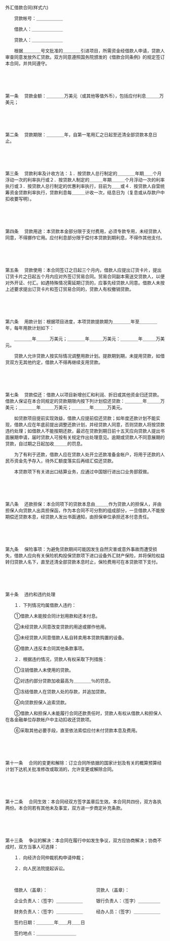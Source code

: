 



外汇借款合同(样式六)



 

　　贷款帐号：＿＿＿＿＿＿

　　借款人：＿＿＿＿＿＿＿

　　贷款人：＿＿＿＿＿＿＿　　

　　根据＿＿＿＿号文批准的＿＿＿＿引进项目，所需资金经借款人申请，贷款人审查同意发放外汇贷款。双方同意遵照国务院颁发的《借款合同条例》的规定签订本合同，并共同遵守。

　　

　　

第一条
　贷款金额：＿＿＿＿万美元（或其他等值外币），包括应付利息＿＿＿万美元；

　　

　　

第二条
　贷款期限：＿＿＿＿年，自第一笔用汇之日起至还清全部贷款本息日止。

　　

　　

第三条
　贷款利率及计收方法：１．按贷款人总行制定的＿＿＿＿年期＿＿个月浮动一次的利率执行或２．按贷款人制定的＿＿＿年期＿＿＿个月浮动一次的利率执行或３．按贷款人总行制定的优惠利率执行，目前为＿＿或４．按贷款人自营统筹资金贷款利率执行，贷款利息每＿＿＿计收一次，结息日为（复息或从存款户中扣收要写明）。

　　

　　

第四条
　贷款用途：本贷款本金部分限于支付费用，必须专款专用，未经贷款人同意，不得挪作它用。应付利息部分限于偿付本贷款到期利息，不得作其他支付。

　　

　　

第五条
　贷款使用：本合同签订之日起三个月内，借款人应提出订货卡片，提出订货卡片之日起五个月内应对外签订贸易合同。贸易合同副本需送交贷款人，以便对外开证、付汇。如遇特殊情况需延期订货的，应事先经贷款人同意。借款人未按上述要求提出订货卡片和签订贸易合同的，贷款人有权撤销贷款。

　　

　　

第六条
　用款计划：根据项目进度，本项贷款提款期为＿＿＿＿年至＿＿＿＿年，每年用款计划如下：

　　＿＿＿＿年＿＿＿万美元；＿＿＿＿年＿＿＿万美元：＿＿＿＿年＿＿＿万美元。

　　贷款人允许贷款人按实际情况调整用款计划。提款期到期，未提用贷款，如借货双方无其他约定，借款人不得再继续支用贷款。

　　

　　

第七条
　贷款偿还：借款人以项目新增创汇和利润、折旧或其他资金归还贷款。借款人保证在本合同规定的贷款期限内按下列计划偿还贷款：＿＿＿＿年＿＿＿万美元；＿＿＿＿年＿＿＿万美元；＿＿＿＿年＿＿＿万美元。

　　如贷款项目提前实现效益，借款人应提前偿还贷款；如年度还款计划不能实现，借款人应在年底前提出调整还款计划，并经贷款人同意，否则贷款人将按贷款违约处理；如借款人不能按期还款，最迟在贷款到期日前十五天应向贷款人提出书面展期申请，届时贷款人可按有关规定作出处理意见。逾期或贷款人不同意展期的贷款，自过期之日起加收＿＿＿的罚息。

　　为了有利于还款，借款人应在贷款人处开立还款准备金帐户，将用于还款的人民币资金先予存入，待外汇额度落实后再结汇偿还贷款。

　　本贷款项下有关进出口结算业务，应通过中国银行进出口业务部叙做。

　　

　　

第八条
　还款担保：本合同项下的贷款本息由＿＿＿作为贷款人的担保人，并由担保人向贷款人出具担保函，作为本合同不可分割的组成部分，一旦借款人不能按期偿还贷款本息，经贷款人发出书面通知，由担保单位承担还本付息责任。

　　

　　

第九条
　保险事项：为避免贷款期间可能因发生自然灾害或意外事故而遭受损失，借款人应向有关保险机构投保贷款项下进口设备外汇财产保险，并将保险权益转归贷款人名下，直至还清全部贷款本息时止，保险费用可在本贷款项下支付。

　　

　　

第十条
　违约和违约处理

　　１．下列情况均属借款人违约：

　　①借款人未能按合同计划用款和还本付息。

　　②未经贷款人同意改变贷款的用途或挪作他用。

　　③未经贷款人同意借款人私自转卖用本贷款购置的设备。

　　④借款人违反本合同其他条款事项。

　　２．根据违约情况，贷款人有权采取下列措施：

　　①注销借款人未使用的贷款。

　　②对违约部分贷款加收最高为＿＿＿＿％的罚息。

　　③冻结借款人在贷款人处的存款，并追加贷款。

　　④向贷款担保人追索贷款。

　　⑤借款人和担保人未能履行合同还款责任时，贷款人有权从借款人和担保人在各金融单位存款帐户中主动扣收还贷款项。

　　⑥采取其他必要手段，直至依法索偿应付未付贷款本息及费用。

　　

　　

第十一条
　合同的变更和解除：订立合同所依据的国家计划及有关的概算预算经计划下达机关批准修改或取消的，允许变更或解除合同。

　　

　　

第十二条
　合同生效：本合同经双方签字盖章后生效。本合同共四份，双方各执两份。本合同若有其他未及事宜，双方进一步商定补充条款。

　　

　　

第十三条
　争议的解决：本合同在履行中如发生争议，双方应协商解决；协商不成时，双方当事人可选择：

　　１．向经济合同仲裁机构申请仲裁；

　　２．向人民法院提起诉讼。　　

　　

　　借款人（盖章）：　　　　　　　　　　　贷款人（盖章）：

　　企业负责人：（签字）＿＿＿＿＿＿　　　银行负责人：（签字）＿＿＿＿＿

　　财务负责人：（签字）＿＿＿＿＿＿　　　经办人员：（签字）＿＿＿＿＿＿

　　签约日期：＿＿＿＿年＿＿月＿＿日

　　签约地点：＿＿＿＿＿＿＿＿＿